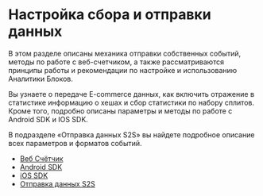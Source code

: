 # Настройка сбора и отправки данных

В этом разделе описаны механика отправки собственных событий, методы по работе с веб-счетчиком, а также рассматриваются принципы работы и рекомендации по настройке и использованию Аналитики Блоков.&#x20;

Вы узнаете о передаче E-commerce данных, как включить отражение в статистике информацию о хешах и сбор статистики по набору сплитов. Кроме того, подробно описаны параметры и методы по работе с Android SDK и IOS SDK.

В подразделе «Отправка данных S2S» вы найдете подробное описание всех параметров и форматов событий.

* [Веб Счётчик](veb-schyotchik/)
* [Android SDK](android-sdk/)
* [iOS SDK](ios-sdk/)
* [Отправка данных S2S](otpravka-dannykh-s2s/)
